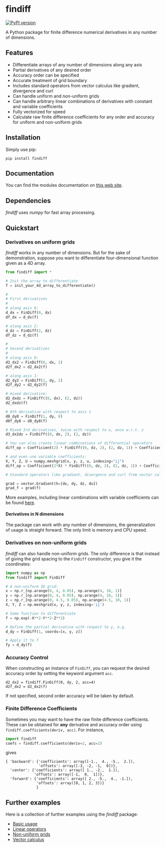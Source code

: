 # findiff
[![PyPI version](https://badge.fury.io/py/findiff.svg)](https://badge.fury.io/py/findiff)

A Python package for finite difference numerical derivatives in
any number of dimensions. 

## Features ##

* Differentiate arrays of any number of dimensions along any axis
* Partial derivatives of any desired order
* Accuracy order can be specified
* Accurate treatment of grid boundary
* Includes standard operators from vector calculus like gradient, divergence and curl
* Can handle uniform and non-uniform grids
* Can handle arbitrary linear combinations of derivatives with constant and variable coefficients
* Fully vectorized for speed
* Calculate raw finite difference coefficients for any order and accuracy for uniform and non-uniform grids

## Installation

Simply use pip:

```
pip install findiff
```

## Documentation

You can find the modules documentation on [this web site](https://maroba.github.io/findiff-docs/index.html).

## Dependencies

_findiff_ uses _numpy_ for fast array processing.

## Quickstart

### Derivatives on uniform grids

_findiff_ works in any number of dimensions. But for the sake of demonstration, suppose you
want to differentiate four-dimensional function given as a 4D array.

```python
from findiff import *

# Init the array to differentiate
f = init_your_4d_array_to_differentiate()

#
# First derivatives
#
# along axis 0:
d_dx = FinDiff(0, dx)
df_dx = d_dx(f)

# along axis 2:
d_dz = FinDiff(2, dz)
df_dz = d_dz(f)

#
# Second derivatives
#
# along axis 0:
d2_dx2 = FinDiff(0, dx, 2)
d2f_dx2 = d2_dx2(f)

# along axis 1:
d2_dy2 = FinDiff(1, dy, 2)
d2f_dy2 = d2_dy2(f)

# mixed derivative:
d2_dxdz = FinDiff((0, dx), (2, dz))
d2_dxdz(f)

# 8th derivative with respect to axis 1
d8_dy8 = FinDiff(1, dy, 8)
d8f_dy8 = d8_dy8(f)

# Mixed 3rd derivatives, twice with respect to x, once w.r.t. z
d3_dx2dz = FinDiff((0, dx, 2), (2, dz))

# You can also create linear combinations of differential operators
diff_op = Coefficient(2) * FinDiff((0, dz, 2), (2, dz, 1)) + Coefficient(3) * FinDiff((0, dx, 1), (1, dy, 2))

# and even use variable coefficients:
X, Y, Z, U = numpy.meshgrid(x, y, z, u, indexing="ij")
diff_op = Coefficient(2*X) * FinDiff((0, dz, 2), (2, dz, 1)) + Coefficient(3*Y*Z**2) * FinDiff((0, dx, 1), (1, dy, 2))

# Standard operators like gradient, divergence and curl from vector calculus are also available, for example:

grad = vector.Gradient(h=[dx, dy, dz, du])
grad_f = grad(f)

```

More examples, including linear combinations with variable coefficients can be found [here](examples).


#### Derivatives in N dimensions

The package can work with any number of dimensions, the generalization
of usage is straight forward. The only limit is memory and CPU speed.

### Derivatives on non-uniform grids

_findiff_ can also handle non-uniform grids. The only difference is that instead of giving 
the grid spacing to the `FinDiff` constructor, you give it the coordinates:

```python
import numpy as np
from findiff import FinDiff

# A non-uniform 3D grid:
x = np.r_[np.arange(0, 4, 0.05), np.arange(4, 10, 1)]
y = np.r_[np.arange(0, 4, 0.05), np.arange(4, 10, 1)]
z = np.r_[np.arange(0, 4.5, 0.05), np.arange(4.5, 10, 1)]
X, Y, Z = np.meshgrid(x, y, z, indexing='ij')

# Some function to differentiate
f = np.exp(-X**2-Y**2-Z**2)

# Define the partial derivative with respect to y, e.g.
d_dy = FinDiff(1, coords=[x, y, z])

# Apply it to f
fy = d_dy(f)
```

### Accuracy Control

When constructing an instance of `FinDiff`, you can request the desired accuracy
order by setting the keyword argument `acc`. 

```
d2_dx2 = findiff.FinDiff(0, dy, 2, acc=4)
d2f_dx2 = d2_dx2(f)
```

If not specified, second order accuracy will be taken by default.


### Finite Difference Coefficients

Sometimes you may want to have the raw finite difference coefficients.
These can be obtained for __any__ derivative and accuracy order
using `findiff.coefficients(deriv, acc)`. For instance,

```python
import findiff
coefs = findiff.coefficients(deriv=2, acc=2)
```

gives

```
{ 'backward': {'coefficients': array([-1.,  4., -5.,  2.]),
               'offsets': array([-3, -2, -1,  0])},
  'center': {'coefficients': array([ 1., -2.,  1.]),
             'offsets': array([-1,  0,  1])},
  'forward': {'coefficients': array([ 2., -5.,  4., -1.]),
              'offsets': array([0, 1, 2, 3])}
              }
```

## Further examples

Here is a collection of further examples using the _findiff_ package:

* [Basic usage](examples/basic.py)
* [Linear operators](examples/linear_op.py)
* [Non-uniform grids](examples/non-uniform-grids.ipynb)
* [Vector calculus](examples/vector_calculus.py)

